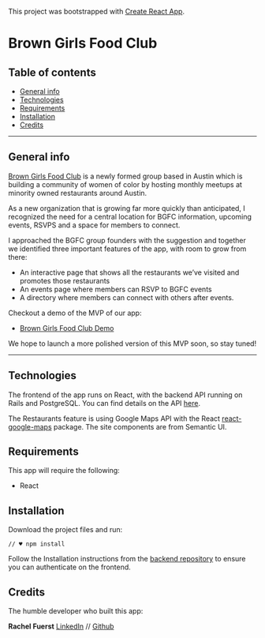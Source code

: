 This project was bootstrapped with [Create React App](https://github.com/facebook/create-react-app).

Brown Girls Food Club
====================================

## Table of contents
* [General info](#general-info)
* [Technologies](#technologies)
* [Requirements](#requirements)
* [Installation](#installation)
* [Credits](#credits)

---

## General info
[Brown Girls Food Club](https://www.instagram.com/browngirlsfoodclub/) is a newly formed group based in Austin which is building a community of women of color by hosting monthly meetups at minority owned restaurants around Austin. 

As a new organization that is growing far more quickly than anticipated, I recognized the need for a central location for BGFC information, upcoming events, RSVPS and a space for members to connect.

I approached the BGFC group founders with the suggestion and together we identified three important features of the app, with room to grow from there: 
* An interactive page that shows all the restaurants we’ve visited and promotes those restaurants
* An events page where members can RSVP to BGFC events
* A directory where members can connect with others after events.

Checkout a demo of the MVP of our app:
- [Brown Girls Food Club Demo](https://www.youtube.com/watch?v=1odLoSq2L4M&feature=youtu.be)

We hope to launch a more polished version of this MVP soon, so stay tuned!

---

## Technologies
The frontend of the app runs on React, with the backend API running on Rails and PostgreSQL. You can find details on the API [here](https://github.com/crayray/bgfc-backend-rails). 

The Restaurants feature is using Google Maps API with the React [react-google-maps](https://www.npmjs.com/package/react-google-maps) package. The site components are from Semantic UI. 


## Requirements
This app will require the following:
- React


## Installation
Download the project files and run:
```
// ♥ npm install
```
Follow the Installation instructions from the [backend repository](https://github.com/crayray/bgfc-backend-rails) to ensure you can authenticate on the frontend. 

## Credits


The humble developer who built this app:


**Rachel Fuerst** [LinkedIn](https://www.linkedin.com/in/rachfuerst) // [Github](https://github.com/crayray)


